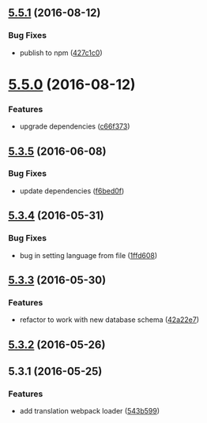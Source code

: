 <a name="5.5.1"></a>
## [5.5.1](https://github.com/softwaregroup-bg/ut-translate-loader/compare/v5.5.0...v5.5.1) (2016-08-12)


### Bug Fixes

* publish to npm ([427c1c0](https://github.com/softwaregroup-bg/ut-translate-loader/commit/427c1c0))



<a name="5.5.0"></a>
# [5.5.0](https://git.softwaregroup-bg.com/ut5/ut-translate-loader/compare/v5.3.5...v5.5.0) (2016-08-12)


### Features

* upgrade dependencies ([c66f373](https://git.softwaregroup-bg.com/ut5/ut-translate-loader/commit/c66f373))



<a name="5.3.5"></a>
## [5.3.5](https://git.softwaregroup-bg.com/ut5/ut-translate-loader/compare/v5.3.4...v5.3.5) (2016-06-08)


### Bug Fixes

* update dependencies ([f6bed0f](https://git.softwaregroup-bg.com/ut5/ut-translate-loader/commit/f6bed0f))



<a name="5.3.4"></a>
## [5.3.4](https://git.softwaregroup-bg.com/ut5/ut-translate-loader/compare/v5.3.3...v5.3.4) (2016-05-31)


### Bug Fixes

* bug in setting language from file ([1ffd608](https://git.softwaregroup-bg.com/ut5/ut-translate-loader/commit/1ffd608))



<a name="5.3.3"></a>
## [5.3.3](https://git.softwaregroup-bg.com/ut5/ut-translate-loader/compare/v5.3.2...v5.3.3) (2016-05-30)


### Features

* refactor to work with new database schema ([42a22e7](https://git.softwaregroup-bg.com/ut5/ut-translate-loader/commit/42a22e7))



<a name="5.3.2"></a>
## [5.3.2](https://git.softwaregroup-bg.com/ut5/ut-translate-loader/compare/v5.3.1...v5.3.2) (2016-05-26)




<a name="5.3.1"></a>
## 5.3.1 (2016-05-25)


### Features

* add translation webpack loader ([543b599](https://git.softwaregroup-bg.com/ut5/ut-translate-loader/commit/543b599))



